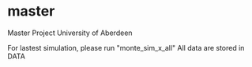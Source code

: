 # master
Master Project University of Aberdeen

For lastest simulation, please run "monte_sim_x_all"
All data are stored in DATA
